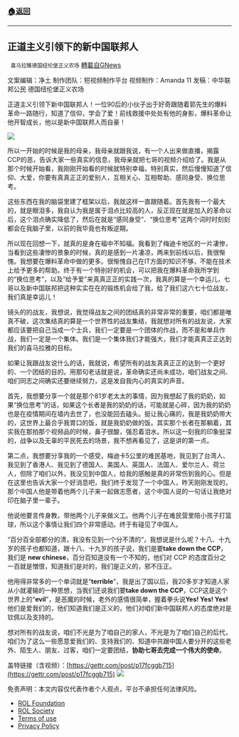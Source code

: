 ###  [:house:返回](README.md)
---


## 正道主义引领下的新中国联邦人
` 喜马拉雅德国纽伦堡正义农场` [轉載自GNews](https://gnews.org/zh-hans/2441757/)

文案编辑：净土
制作团队：短视频制作平台
视频制作：Amanda 11
发稿：中华联邦公民
德国纽伦堡正义农场
 
正道主义引领下新中国联邦人！一位90后的小伙子出于好奇跟随着郭先生的爆料革命一路随行，知道了信仰，学会了爱！前线救援中处处有他的身影，爆料革命让他开智成长，他以是新中国联邦人而自豪！
 
![](https://assets.gnews.org/wp-content/uploads/2022/04/0430-6.jpg)
  
所以一开始的时候是我的母亲，我母亲就跟我说，有一个人出来做直播，揭露CCP的恶，告诉大家一些真实的信息，我母亲就把七哥的视频介绍给了。我是从那个时候开始看，我刚刚开始看的时候就特别幸福，特别真实，然后慢慢知道了信仰、大爱，你要有真真正正的爱别人，互相关心、互相帮助、感同身受、换位思考。
 
这些东西在我的脑袋里建了框架以后，我就这样一直跟随着。首先我有一个最大的，就是眼泪多，我自认为我是属于泪点比较高的人，反正现在就是加入的革命以后，这个泪点确实降低了，然后在就是“感同身受”、“换位思考”这两个词时时刻刻都会在我脑子里，以前的我毕竟也有叛逆期。
 
所以现在回想一下，就真的是身在福中不知福。我看到了梅迪卡地区的一片凄惨，当看到这些凄惨的景象的时候，真的是感到一片凄凉，两来到前线以后，我很惭愧。我想要在爆料革命中做的更多。很惭愧自己在IT方面的知识不够，不能在技术上给予更多的帮助。终于有一个特别好的机会，可以把我在爆料革命我所学到的“换位思考”，以及“给予爱”来真真正正的实践一次，我真的算是一个幸运儿，七哥以及新中国联邦把这种实实在在的锻炼机会给了我，给了我们这六七十位战友，我们真是幸运儿！
 
镜头的的战友，我想说，我觉得战友之间的团结真的非常非常的重要，咱们都是唯真不破，这次集结真的算是一个世界性的战友集结，我就想对所有的战友说，大家都应该要把自己当成一个士兵，我们一定要是一个团体的作战，而不是和单兵作战，我们一定是一个集体。我们是一个集体我们才能强大，我们才能真真正正达到我们的喜马拉雅的目标。
 
如果让我跟战友说什么的话，我就说，希望所有的战友真真正正的达到一个更好的、一个团结的目的。用那句老话就是说，革命确实还尚未成功，咱们战友之间、咱们同志之间确实还要继续努力，这是发自我内心的真实的声音。
 
首先，我想要分享一个就是那个81岁老太太的事情，因为我想起了我的奶奶，如果“换位思考”的话，如果这个长者是我的奶奶的话，可能就是心碎，因为我的奶奶也是在疫情期间在墙内去世了，也没能回去磕头。挺让我心痛的，我是我奶奶带大的，这世界上最合乎我胃口的饭，就是我奶奶做的饭。其实那个长者在那躺着，其实我在那拍那个视频品的时候，鼻子很酸，强忍着泪水。所以这一刻我的印象挺深的，战争以及无辜的平民死去的场景，我不想再看见了，这是讲的第一点。
 
第二点，我想要分享我的一个感受，梅迪卡5公里的难民基地，我见到了台湾人、我见到了香港人、我见到了德国人、美国人、英国人、法国人、爱尔兰人、荷兰人，但除了咱们以外，我没见到中国人，给我的感触是真的非常伤到我的心。但是在这里也告诉大家一个好消息吧，我们终于发现了一个中国人，昨天刚刚发现的，那个中国人他是带着他两个儿子来一起做志愿者，这个中国人说的一句话让我绝对印在脑子里一辈子。
 
他说他要言传身教，带他两个儿子来做义工。他两个儿子在难民营里陪小孩子打篮球，所以这个事情让我们四个非常感动。终于有碰见了中国人。
 
“百分百全部都分的清，我没有见到一个分不清的“，我想说是什么呢？十八、十九岁的孩子也都知道，跟十八、十九岁的孩子说，我们是要**take down the CCP**，我们是 **new chinese**，百分百知道没有一个不知的，他们对 CCP 的态度百分之一百就是憎恨，知道我们是对的，我们是正义的，邪不压正。
 
他用得非常多的一个单词就是“**terrible**”，我是出了国以后，我20多岁才知道人家从小就灌输的一种思想，当我们还说我们要**take down the CCP**，CCP这是这个世界上的“**evil**”，是恶魔的时候，老外的感情很简单，握着拳头说**Yes! Yes! Yes!** 他们是爱我们的，他们知道我们是正义的，他们对咱们新中国联邦人的态度绝对是钦佩以及支持的。
 
想对所有的战友说，咱们不光是为了咱自己的家人，不光是为了咱们自己的后代，咱们为了这么一些愿意爱我们的、支持我们的、知道中共跟中国人要分开的这些老外、陌生人、朋友、过客，咱们一定要团结，**协助七哥去完成一个伟大的使命**。
 
盖特链接（含视频）：[https://gettr.com/post/p17fcggb715](https://gettr.com/post/p17fcggb715)
 ![](https://assets.gnews.org/wp-content/uploads/2022/04/德农二维码-1.png) 

免责声明：本文内容仅代表作者个人观点，平台不承担任何法律风险。
  
- [ROL Foundation](https://rolfoundation.org/)
- [ROL Society](https://rolsociety.org/)
- [Terms of use](https://gnews.org/terms-of-use-3/)
- [Privacy Policy](https://gnews.org/privacy-policy/)
